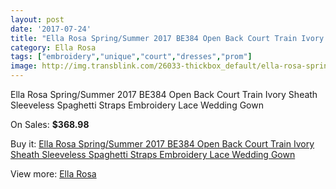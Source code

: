 ```yaml
---
layout: post
date: '2017-07-24'
title: "Ella Rosa Spring/Summer 2017 BE384 Open Back Court Train Ivory Sheath Sleeveless Spaghetti Straps Embroidery Lace Wedding Gown"
category: Ella Rosa
tags: ["embroidery","unique","court","dresses","prom"]
image: http://img.transblink.com/26033-thickbox_default/ella-rosa-spring-summer-2017-be384-open-back-court-train-ivory-sheath-sleeveless-spaghetti-straps-embroidery-lace-wedding-gown.jpg
---
```

Ella Rosa Spring/Summer 2017 BE384 Open Back Court Train Ivory Sheath Sleeveless Spaghetti Straps Embroidery Lace Wedding Gown

On Sales: **$368.98**
<a href="https://www.transblink.com/en/ella-rosa/8199-ella-rosa-spring-summer-2017-be384-open-back-court-train-ivory-sheath-sleeveless-spaghetti-straps-embroidery-lace-wedding-gown.html"><amp-img layout="responsive" width="600" height="600" src="//img.transblink.com/26033-thickbox_default/ella-rosa-spring-summer-2017-be384-open-back-court-train-ivory-sheath-sleeveless-spaghetti-straps-embroidery-lace-wedding-gown.jpg" alt="Ella Rosa Spring/Summer 2017 BE384 Open Back Court Train Ivory Sheath Sleeveless Spaghetti Straps Embroidery Lace Wedding Gown 0" /></a>
<a href="https://www.transblink.com/en/ella-rosa/8199-ella-rosa-spring-summer-2017-be384-open-back-court-train-ivory-sheath-sleeveless-spaghetti-straps-embroidery-lace-wedding-gown.html"><amp-img layout="responsive" width="600" height="600" src="//img.transblink.com/26039-thickbox_default/ella-rosa-spring-summer-2017-be384-open-back-court-train-ivory-sheath-sleeveless-spaghetti-straps-embroidery-lace-wedding-gown.jpg" alt="Ella Rosa Spring/Summer 2017 BE384 Open Back Court Train Ivory Sheath Sleeveless Spaghetti Straps Embroidery Lace Wedding Gown 1" /></a>
<a href="https://www.transblink.com/en/ella-rosa/8199-ella-rosa-spring-summer-2017-be384-open-back-court-train-ivory-sheath-sleeveless-spaghetti-straps-embroidery-lace-wedding-gown.html"><amp-img layout="responsive" width="600" height="600" src="//img.transblink.com/26038-thickbox_default/ella-rosa-spring-summer-2017-be384-open-back-court-train-ivory-sheath-sleeveless-spaghetti-straps-embroidery-lace-wedding-gown.jpg" alt="Ella Rosa Spring/Summer 2017 BE384 Open Back Court Train Ivory Sheath Sleeveless Spaghetti Straps Embroidery Lace Wedding Gown 2" /></a>
<a href="https://www.transblink.com/en/ella-rosa/8199-ella-rosa-spring-summer-2017-be384-open-back-court-train-ivory-sheath-sleeveless-spaghetti-straps-embroidery-lace-wedding-gown.html"><amp-img layout="responsive" width="600" height="600" src="//img.transblink.com/26037-thickbox_default/ella-rosa-spring-summer-2017-be384-open-back-court-train-ivory-sheath-sleeveless-spaghetti-straps-embroidery-lace-wedding-gown.jpg" alt="Ella Rosa Spring/Summer 2017 BE384 Open Back Court Train Ivory Sheath Sleeveless Spaghetti Straps Embroidery Lace Wedding Gown 3" /></a>
<a href="https://www.transblink.com/en/ella-rosa/8199-ella-rosa-spring-summer-2017-be384-open-back-court-train-ivory-sheath-sleeveless-spaghetti-straps-embroidery-lace-wedding-gown.html"><amp-img layout="responsive" width="600" height="600" src="//img.transblink.com/26036-thickbox_default/ella-rosa-spring-summer-2017-be384-open-back-court-train-ivory-sheath-sleeveless-spaghetti-straps-embroidery-lace-wedding-gown.jpg" alt="Ella Rosa Spring/Summer 2017 BE384 Open Back Court Train Ivory Sheath Sleeveless Spaghetti Straps Embroidery Lace Wedding Gown 4" /></a>
<a href="https://www.transblink.com/en/ella-rosa/8199-ella-rosa-spring-summer-2017-be384-open-back-court-train-ivory-sheath-sleeveless-spaghetti-straps-embroidery-lace-wedding-gown.html"><amp-img layout="responsive" width="600" height="600" src="//img.transblink.com/26035-thickbox_default/ella-rosa-spring-summer-2017-be384-open-back-court-train-ivory-sheath-sleeveless-spaghetti-straps-embroidery-lace-wedding-gown.jpg" alt="Ella Rosa Spring/Summer 2017 BE384 Open Back Court Train Ivory Sheath Sleeveless Spaghetti Straps Embroidery Lace Wedding Gown 5" /></a>
<a href="https://www.transblink.com/en/ella-rosa/8199-ella-rosa-spring-summer-2017-be384-open-back-court-train-ivory-sheath-sleeveless-spaghetti-straps-embroidery-lace-wedding-gown.html"><amp-img layout="responsive" width="600" height="600" src="//img.transblink.com/26034-thickbox_default/ella-rosa-spring-summer-2017-be384-open-back-court-train-ivory-sheath-sleeveless-spaghetti-straps-embroidery-lace-wedding-gown.jpg" alt="Ella Rosa Spring/Summer 2017 BE384 Open Back Court Train Ivory Sheath Sleeveless Spaghetti Straps Embroidery Lace Wedding Gown 6" /></a>

Buy it: [Ella Rosa Spring/Summer 2017 BE384 Open Back Court Train Ivory Sheath Sleeveless Spaghetti Straps Embroidery Lace Wedding Gown](https://www.transblink.com/en/ella-rosa/8199-ella-rosa-spring-summer-2017-be384-open-back-court-train-ivory-sheath-sleeveless-spaghetti-straps-embroidery-lace-wedding-gown.html "Ella Rosa Spring/Summer 2017 BE384 Open Back Court Train Ivory Sheath Sleeveless Spaghetti Straps Embroidery Lace Wedding Gown")

View more: [Ella Rosa](https://www.transblink.com/en/73-ella-rosa "Ella Rosa")